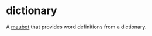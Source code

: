 # dictionary
A [maubot](https://github.com/maubot/maubot) that provides word definitions from a dictionary.
